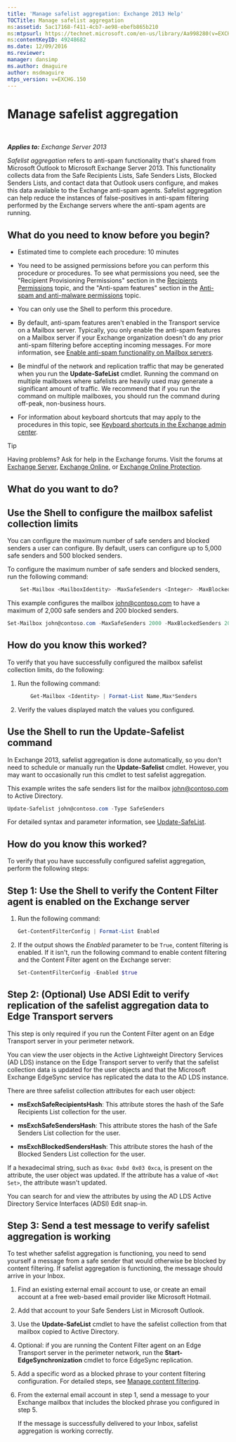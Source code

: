 ```yaml
---
title: 'Manage safelist aggregation: Exchange 2013 Help'
TOCTitle: Manage safelist aggregation
ms:assetid: 5ac17168-f411-4cb7-ae98-ebefb865b210
ms:mtpsurl: https://technet.microsoft.com/en-us/library/Aa998280(v=EXCHG.150)
ms:contentKeyID: 49248682
ms.date: 12/09/2016
ms.reviewer: 
manager: dansimp
ms.author: dmaguire
author: msdmaguire
mtps_version: v=EXCHG.150
---
```


# Manage safelist aggregation

 

_**Applies to:** Exchange Server 2013_


*Safelist aggregation* refers to anti-spam functionality that's shared from Microsoft Outlook to Microsoft Exchange Server 2013. This functionality collects data from the Safe Recipients Lists, Safe Senders Lists, Blocked Senders Lists, and contact data that Outlook users configure, and makes this data available to the Exchange anti-spam agents. Safelist aggregation can help reduce the instances of false-positives in anti-spam filtering performed by the Exchange servers where the anti-spam agents are running.

## What do you need to know before you begin?

  - Estimated time to complete each procedure: 10 minutes

  - You need to be assigned permissions before you can perform this procedure or procedures. To see what permissions you need, see the "Recipient Provisioning Permissions" section in the [Recipients Permissions](recipients-permissions-exchange-2013-help.md) topic, and the "Anti-spam features" section in the [Anti-spam and anti-malware permissions](anti-spam-and-anti-malware-permissions-exchange-2013-help.md) topic.

  - You can only use the Shell to perform this procedure.

  - By default, anti-spam features aren't enabled in the Transport service on a Mailbox server. Typically, you only enable the anti-spam features on a Mailbox server if your Exchange organization doesn't do any prior anti-spam filtering before accepting incoming messages. For more information, see [Enable anti-spam functionality on Mailbox servers](enable-anti-spam-functionality-on-mailbox-servers-exchange-2013-help.md).

  - Be mindful of the network and replication traffic that may be generated when you run the **Update-SafeList** cmdlet. Running the command on multiple mailboxes where safelists are heavily used may generate a significant amount of traffic. We recommend that if you run the command on multiple mailboxes, you should run the command during off-peak, non-business hours.

  - For information about keyboard shortcuts that may apply to the procedures in this topic, see [Keyboard shortcuts in the Exchange admin center](keyboard-shortcuts-in-the-exchange-admin-center-2013-help.md).


> [!TIP]
> Having problems? Ask for help in the Exchange forums. Visit the forums at <A href="https://go.microsoft.com/fwlink/p/?linkid=60612">Exchange Server</A>, <A href="https://go.microsoft.com/fwlink/p/?linkid=267542">Exchange Online</A>, or <A href="https://go.microsoft.com/fwlink/p/?linkid=285351">Exchange Online Protection</A>.



## What do you want to do?

## Use the Shell to configure the mailbox safelist collection limits

You can configure the maximum number of safe senders and blocked senders a user can configure. By default, users can configure up to 5,000 safe senders and 500 blocked senders.

To configure the maximum number of safe senders and blocked senders, run the following command:

```powershell
    Set-Mailbox <MailboxIdentity> -MaxSafeSenders <Integer> -MaxBlockedSenders <Integer>
```

This example configures the mailbox john@contoso.com to have a maximum of 2,000 safe senders and 200 blocked senders.

```powershell
Set-Mailbox john@contoso.com -MaxSafeSenders 2000 -MaxBlockedSenders 200
```

## How do you know this worked?

To verify that you have successfully configured the mailbox safelist collection limits, do the following:

1.  Run the following command:
    
    ```powershell
        Get-Mailbox <Identity> | Format-List Name,Max*Senders
    ```

2.  Verify the values displayed match the values you configured.

## Use the Shell to run the Update-Safelist command

In Exchange 2013, safelist aggregation is done automatically, so you don't need to schedule or manually run the **Update-Safelist** cmdlet. However, you may want to occasionally run this cmdlet to test safelist aggregation.

This example writes the safe senders list for the mailbox john@contoso.com to Active Directory.

```powershell
Update-Safelist john@contoso.com -Type SafeSenders
```

For detailed syntax and parameter information, see [Update-SafeList](https://technet.microsoft.com/en-us/library/bb125034\(v=exchg.150\)).

## How do you know this worked?

To verify that you have successfully configured safelist aggregation, perform the following steps:

## Step 1: Use the Shell to verify the Content Filter agent is enabled on the Exchange server

1.  Run the following command:
    
    ```powershell
    Get-ContentFilterConfig | Format-List Enabled
    ```

2.  If the output shows the *Enabled* parameter to be `True`, content filtering is enabled. If it isn't, run the following command to enable content filtering and the Content Filter agent on the Exchange server:
    
    ```powershell
    Set-ContentFilterConfig -Enabled $true
    ```

## Step 2: (Optional) Use ADSI Edit to verify replication of the safelist aggregation data to Edge Transport servers

This step is only required if you run the Content Filter agent on an Edge Transport server in your perimeter network.

You can view the user objects in the Active Lightweight Directory Services (AD LDS) instance on the Edge Transport server to verify that the safelist collection data is updated for the user objects and that the Microsoft Exchange EdgeSync service has replicated the data to the AD LDS instance.

There are three safelist collection attributes for each user object:

  - **msExchSafeRecipientsHash**: This attribute stores the hash of the Safe Recipients List collection for the user.

  - **msExchSafeSendersHash**: This attribute stores the hash of the Safe Senders List collection for the user.

  - **msExchBlockedSendersHash**: This attribute stores the hash of the Blocked Senders List collection for the user.

If a hexadecimal string, such as `0xac 0xbd 0x03 0xca`, is present on the attribute, the user object was updated. If the attribute has a value of `<Not Set>`, the attribute wasn't updated.

You can search for and view the attributes by using the AD LDS Active Directory Service Interfaces (ADSI) Edit snap-in.

## Step 3: Send a test message to verify safelist aggregation is working

To test whether safelist aggregation is functioning, you need to send yourself a message from a safe sender that would otherwise be blocked by content filtering. If safelist aggregation is functioning, the message should arrive in your Inbox.

1.  Find an existing external email account to use, or create an email account at a free web-based email provider like Microsoft Hotmail.

2.  Add that account to your Safe Senders List in Microsoft Outlook.

3.  Use the **Update-SafeList** cmdlet to have the safelist collection from that mailbox copied to Active Directory.

4.  Optional: if you are running the Content Filter agent on an Edge Transport server in the perimeter network, run the **Start-EdgeSynchronization** cmdlet to force EdgeSync replication.

5.  Add a specific word as a blocked phrase to your content filtering configuration. For detailed steps, see [Manage content filtering](manage-content-filtering-exchange-2013-help.md).

6.  From the external email account in step 1, send a message to your Exchange mailbox that includes the blocked phrase you configured in step 5.
    
    If the message is successfully delivered to your Inbox, safelist aggregation is working correctly.

